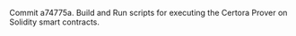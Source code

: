 Commit a74775a.                    Build and Run scripts for executing the Certora Prover on Solidity smart contracts.